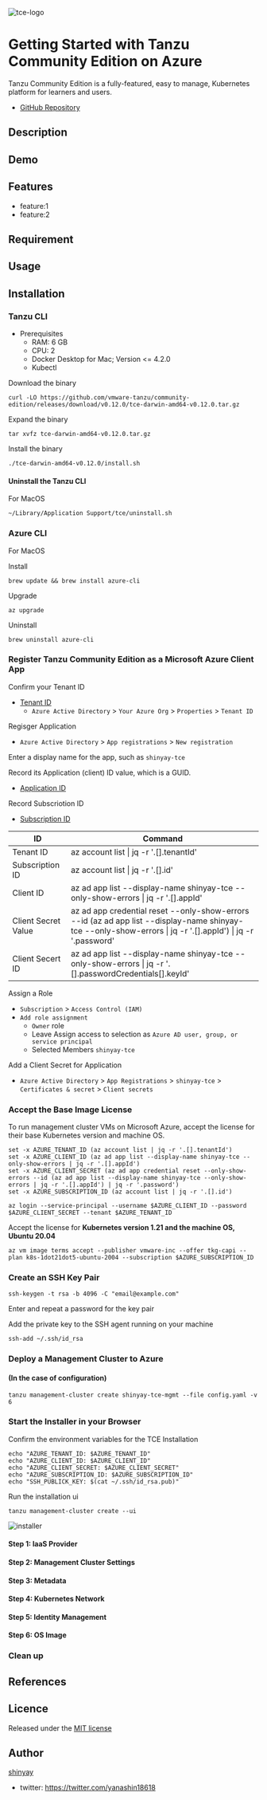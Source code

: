 ![tce-logo](https://tanzucommunityedition.io/img/TCE-logo.svg)

# Getting Started with Tanzu Community Edition on Azure

Tanzu Community Edition is a fully-featured, easy to manage, Kubernetes platform for learners and users.

- [GitHub Repository](https://github.com/vmware-tanzu/community-edition/)

## Description

## Demo

## Features

- feature:1
- feature:2

## Requirement

## Usage

## Installation

### Tanzu CLI

- Prerequisites
  - RAM: 6 GB
  - CPU: 2
  - Docker Desktop for Mac; Version <= 4.2.0
  - Kubectl

Download the binary

```shell
curl -LO https://github.com/vmware-tanzu/community-edition/releases/download/v0.12.0/tce-darwin-amd64-v0.12.0.tar.gz
```

Expand the binary

```shell
tar xvfz tce-darwin-amd64-v0.12.0.tar.gz
```

Install the binary

```shell
./tce-darwin-amd64-v0.12.0/install.sh
```

#### Uninstall the Tanzu CLI

For MacOS

```shell
~/Library/Application Support/tce/uninstall.sh
```

### Azure CLI

For MacOS

Install

```shell
brew update && brew install azure-cli
```

Upgrade

```shell
az upgrade
```

Uninstall

```shell
brew uninstall azure-cli
```

### Register Tanzu Community Edition as a Microsoft Azure Client App

Confirm your Tenant ID

- [Tenant ID](https://portal.azure.com/#blade/Microsoft_AAD_IAM/ActiveDirectoryMenuBlade/Overview)
  - `Azure Active Directory` > `Your Azure Org` > `Properties` > `Tenant ID`

Regisger Application

- `Azure Active Directory` > `App registrations` > `New registration`

Enter a display name for the app, such as `shinyay-tce`

Record its Application (client) ID value, which is a GUID.

- [Application ID](https://portal.azure.com/#blade/Microsoft_AAD_RegisteredApps/ApplicationsListBlade)

Record Subscriotion ID

- [Subscription ID](https://portal.azure.com/#blade/Microsoft_Azure_Billing/SubscriptionsBlade)

|ID|Command|
|--|-------|
|Tenant ID|az account list \| jq -r '.[].tenantId'|
|Subscription ID|az account list \| jq -r '.[].id'|
|Client ID|az ad app list --display-name shinyay-tce --only-show-errors \| jq -r '.[].appId'|
|Client Secret Value|az ad app credential reset --only-show-errors --id (az ad app list --display-name shinyay-tce --only-show-errors \| jq -r '.[].appId') \| jq -r '.password'|
|Client Secert ID|az ad app list --display-name shinyay-tce --only-show-errors \| jq -r '.[].passwordCredentials[].keyId'|

Assign a Role

- `Subscription` > `Access Control (IAM)`
- `Add role assignment`
  - `Owner` role
  - Leave Assign access to selection as `Azure AD user, group, or service principal`
  - Selected Members `shinyay-tce`

Add a Client Secret for Application

- `Azure Active Directory` > `App Registrations` > `shinyay-tce` > `Certificates & secret` > `Client secrets`

### Accept the Base Image License

To run management cluster VMs on Microsoft Azure, accept the license for their base Kubernetes version and machine OS.

```shell
set -x AZURE_TENANT_ID (az account list | jq -r '.[].tenantId')
set -x AZURE_CLIENT_ID (az ad app list --display-name shinyay-tce --only-show-errors | jq -r '.[].appId')
set -x AZURE_CLIENT_SECRET (az ad app credential reset --only-show-errors --id (az ad app list --display-name shinyay-tce --only-show-errors | jq -r '.[].appId') | jq -r '.password')
set -x AZURE_SUBSCRIPTION_ID (az account list | jq -r '.[].id')
```

```shell
az login --service-principal --username $AZURE_CLIENT_ID --password $AZURE_CLIENT_SECRET --tenant $AZURE_TENANT_ID
```

Accept the license for **Kubernetes version 1.21 and the machine OS, Ubuntu 20.04**

```shell
az vm image terms accept --publisher vmware-inc --offer tkg-capi --plan k8s-1dot21dot5-ubuntu-2004 --subscription $AZURE_SUBSCRIPTION_ID
```

### Create an SSH Key Pair

```shell
ssh-keygen -t rsa -b 4096 -C "email@example.com"
```

Enter and repeat a password for the key pair

Add the private key to the SSH agent running on your machine

```shell
ssh-add ~/.ssh/id_rsa
```

### Deploy a Management Cluster to Azure

#### (In the case of configuration)

```shell
tanzu management-cluster create shinyay-tce-mgmt --file config.yaml -v 6
```

### Start the Installer in your Browser

Confirm the environment variables for the TCE Installation

```shell
echo "AZURE_TENANT_ID: $AZURE_TENANT_ID"
echo "AZURE_CLIENT_ID: $AZURE_CLIENT_ID"
echo "AZURE_CLIENT_SECRET: $AZURE_CLIENT_SECRET"
echo "AZURE_SUBSCRIPTION_ID: $AZURE_SUBSCRIPTION_ID"
echo "SSH_PUBLICK_KEY: $(cat ~/.ssh/id_rsa.pub)"
```

Run the installation ui

```shell
tanzu management-cluster create --ui
```

![installer](https://user-images.githubusercontent.com/3072734/169016196-434da479-8702-49b6-9ee4-bcea107da8cd.png)

#### Step 1: IaaS Provider

#### Step 2: Management Cluster Settings

#### Step 3: Metadata

#### Step 4: Kubernetes Network

#### Step 5: Identity Management

#### Step 6: OS Image

### Clean up



## References

## Licence

Released under the [MIT license](https://gist.githubusercontent.com/shinyay/56e54ee4c0e22db8211e05e70a63247e/raw/34c6fdd50d54aa8e23560c296424aeb61599aa71/LICENSE)

## Author

[shinyay](https://github.com/shinyay)
- twitter: https://twitter.com/yanashin18618
